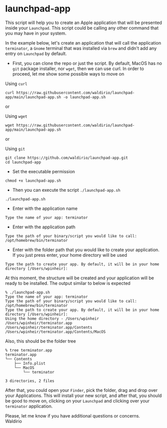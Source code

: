 # launchpad-app

This script will help you to create an Apple application that will be presented inside your `Launchpad`. This script could be calling any other command that you may have in your system.

In the example below, let's create an application that will call the application `terminator`, a `Gnome` terminal that was installed via `brew` and didn't add any entry on `Launchpad` by default.

- First, you can clone the repo or just the script. By default, MacOS has no `git` package installer, nor `wget`, then we can use curl. In order to proceed, let me show some possible ways to move on

Using `curl`
```
curl https://raw.githubusercontent.com/waldirio/launchpad-app/main/launchpad-app.sh -o launchpad-app.sh
```

or

Using `wget`
```
wget https://raw.githubusercontent.com/waldirio/launchpad-app/main/launchpad-app.sh
```

or

Using `git`
```
git clone https://github.com/waldirio/launchpad-app.git
cd launchpad-app
```
- Set the executable permission
```
chmod +x launchpad-app.sh
```
- Then you can execute the script `./launchpad-app.sh`
```
./launchpad-app.sh
```
- Enter with the application name
```
Type the name of your app: terminator
```
- Enter with the application path
```
Type the path of your binary/script you would like to call: /opt/homebrew/bin/terminator
```
- Enter with the folder path that you would like to create your application. If you just press enter, your home directory will be used
```
Type the path to create your app. By default, it will be in your home directory [/Users/wpinheir]:
```

At this moment, the structure will be created and your application will be ready to be installed. The output similar to below is expected
```
% ./launchpad-app.sh 
Type the name of your app: terminator
Type the path of your binary/script you would like to call: /opt/homebrew/bin/terminator
Type the path to create your app. By default, it will be in your home directory [/Users/wpinheir]: 
Using the home directory - /Users/wpinheir
/Users/wpinheir/terminator.app
/Users/wpinheir/terminator.app/Contents
/Users/wpinheir/terminator.app/Contents/MacOS
```

Also, this should be the folder tree
```
% tree terminator.app 
terminator.app
└── Contents
    ├── Info.plist
    └── MacOS
        └── terminator

3 directories, 2 files
```

After that, you could open your `Finder`, pick the folder, drag and drop over your Applications. This will install your new script, and after that, you should be good to move on, clicking on your `Launchpad` and clicking over your `terminator` application.

Please, let me know if you have additional questions or concerns.
<br>Waldirio